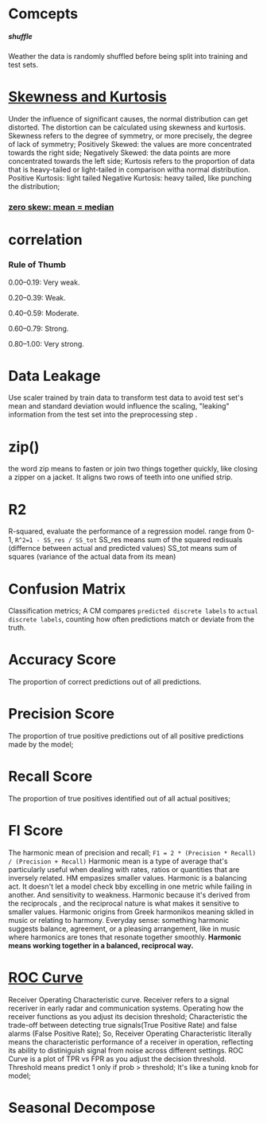 # Comcepts
##### shuffle
Weather the data is randomly shuffled before being split into training and test sets.
# [Skewness and Kurtosis](https://www.simplilearn.com/tutorials/statistics-tutorial/skewness-and-kurtosis)
Under the influence of significant causes, the normal distribution can get distorted.
The distortion can be calculated using skewness and kurtosis.
Skewness refers to the degree of symmetry, or more precisely, the degree of lack of symmetry;
Positively Skewed: the values are more concentrated towards the right side;
Negatively Skewed: the data points are more concentrated towards the left side;
Kurtosis refers to the proportion of data that is heavy-tailed or light-tailed in comparison witha  normal distribution.
Positive Kurtosis: light tailed
Negative Kurtosis: heavy tailed, like punching the distribution;

### [zero skew: mean = median](https://www.scribbr.com/statistics/skewness/)

# correlation
### Rule of Thumb
0.00–0.19: Very weak.

0.20–0.39: Weak.

0.40–0.59: Moderate.

0.60–0.79: Strong.

0.80–1.00: Very strong.
# Data Leakage
Use scaler trained by train data to transform test data to avoid test set's mean and standard deviation would influence the scaling, "leaking" information from the test set into the preprocessing step .
# zip()
the word zip means to fasten or join two things together quickly, like closing a zipper on a jacket. It aligns two rows of teeth into one unified strip.
# R2
R-squared, evaluate the performance of a regression model.  range from 0-1,
`R^2=1 - SS_res / SS_tot`
SS_res means sum of the squared redisuals (differnce between actual and predicted values)
SS_tot means sum of squares (variance of the actual data from its mean)
# Confusion Matrix
Classification metrics;
A CM compares `predicted discrete labels` to  `actual discrete labels`, counting how often predictions match or deviate from the truth.
# Accuracy Score
The proportion of correct predictions out of all predictions.
# Precision Score
The proportion of true positive predictions out of all positive predictions made by the model;
# Recall Score
The proportion of true positives identified out of all actual positives;
# Fl Score
The harmonic mean of precision and recall;
`F1 = 2 * (Precision * Recall) / (Precision + Recall)`
Harmonic mean is a type of average that's particularly useful when dealing with rates, ratios or quantities that are inversely related.
HM empasizes smaller values.
Harmonic is a balancing act. It doesn't let a model check bby excelling in one metric while failing in another.  And sensitivity to weakness.
Harmonic because it's derived from the reciprocals , and the reciprocal nature is what makes it sensitive to smaller values.
Harmonic origins from Greek harmonikos meaning sklled in music or relating to harmony.
Everyday sense: something harmonic suggests balance, agreement, or a pleasing arrangement, like in music where harmonics are tones that resonate together smoothly.
**Harmonic means working together in a balanced, reciprocal way.**
# [ROC Curve](https://en.wikipedia.org/wiki/Receiver_operating_characteristic)
Receiver Operating Characteristic curve.
Receiver refers to a signal receriver in early radar and communication systems.
Operating how the receiver functions as you adjust its decision threshold;
Characteristic the trade-off between detecting true signals(True Positive Rate) and false alarms (False Positive Rate);
So, Receiver Operating Characteristic literally means the characteristic performance of a receiver in operation, reflecting its ability to distiniguish signal from noise across different settings.
ROC Curve is a plot of TPR vs FPR as you adjust the decision threshold.
Threshold means predict 1 only if prob > threshold;
It's like a tuning knob for model;
# Seasonal Decompose
